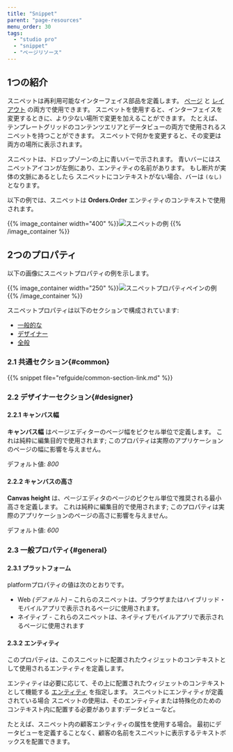 ```yaml
---
title: "Snippet"
parent: "page-resources"
menu_order: 30
tags:
  - "studio pro"
  - "snippet"
  - "ページリソース"
---
```


## 1つの紹介

スニペットは再利用可能なインターフェイス部品を定義します。 [ページ](page) と [レイアウト](layout) の両方で使用できます。 スニペットを使用すると、インターフェイスを変更するときに、より少ない場所で変更を加えることができます。 たとえば、テンプレートグリッドのコンテンツエリアとデータビューの両方で使用されるスニペットを持つことができます。 スニペットで何かを変更すると、その変更は両方の場所に表示されます。

スニペットは、ドロップゾーンの上に青いバーで示されます。 青いバーにはスニペットアイコンが左側にあり、エンティティの名前があります。 もし断片が実体の文脈にあるとしたら スニペットにコンテキストがない場合、バーは `(なし)` となります。

以下の例では、スニペットは **Orders.Order** エンティティのコンテキストで使用されます。

{{% image_container width="400" %}}![スニペットの例](attachments/page-resources/snippet.png)
{{% /image_container %}}

## 2つのプロパティ

以下の画像にスニペットプロパティの例を示します。

{{% image_container width="250" %}}![スニペットプロパティペインの例](attachments/page-resources/snippet-properties.png)
{{% /image_container %}}

スニペットプロパティは以下のセクションで構成されています:

* [一般的な](#common)
* [デザイナー](#designer)
* [全般](#general)

### 2.1 共通セクション{#common}

{{% snippet file="refguide/common-section-link.md" %}}

### 2.2 デザイナーセクション{#designer}

#### 2.2.1 キャンバス幅

**キャンバス幅** はページエディターのページ幅をピクセル単位で定義します。 これは純粋に編集目的で使用されます; このプロパティは実際のアプリケーションのページの幅に影響を与えません。

デフォルト値: *800*

#### 2.2.2 キャンバスの高さ

**Canvas height** は、ページエディタのページのピクセル単位で推奨される最小高さを定義します。 これは純粋に編集目的で使用されます; このプロパティは実際のアプリケーションのページの高さに影響を与えません。

デフォルト値: *600*

### 2.3 一般プロパティ{#general}

#### 2.3.1 プラットフォーム

platformプロパティの値は次のとおりです。

* Web *(デフォルト)* – これらのスニペットは、ブラウザまたはハイブリッド・モバイルアプリで表示されるページに使用されます。
* ネイティブ - これらのスニペットは、ネイティブモバイルアプリで表示されるページに使用されます

#### 2.3.2 エンティティ

このプロパティは、このスニペットに配置されたウィジェットのコンテキストとして使用されるエンティティを定義します。

エンティティは必要に応じて、その上に配置されたウィジェットのコンテキストとして機能する [エンティティ](entities) を指定します。 スニペットにエンティティが定義されている場合 スニペットの使用は、そのエンティティまたは特殊化のためのコンテキスト内に配置する必要があります:データビューなど。

たとえば、スニペット内の顧客エンティティの属性を使用する場合。 最初にデータビューを定義することなく、顧客の名前をスニペットに表示するテキストボックスを配置できます。
